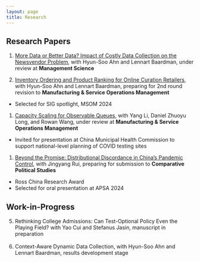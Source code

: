 ```yaml
---
layout: page
title: Research
---
```


<!-- Topics: Retail Analytics, Inventory Management, Societal Decision-Making

Methodology: Dynamic Optimization, Stochastic Analysis, Approximation Algorithm -->

## Research Papers

1. [More Data or Better Data? Impact of Costly Data Collection on the Newsvendor Problem](https://papers.ssrn.com/sol3/papers.cfm?abstract_id=4949043), with Hyun-Soo Ahn and Lennart Baardman, under review at **Management Science**

1. [Inventory Ordering and Product Ranking for Online Curation Retailers](https://papers.ssrn.com/sol3/papers.cfm?abstract_id=4061071), with Hyun-Soo Ahn and Lennart Baardman, preparing for 2nd round revision to **Manufacturing & Service Operations Management**
- Selected for SIG spotlight, MSOM 2024

1. [Capacity Scaling for Observable Queues](https://papers.ssrn.com/sol3/papers.cfm?abstract_id=3628484), with Yang Li, Daniel Zhuoyu Long, and Rowan Wang, under review at **Manufacturing & Service Operations Management**
- Invited for presentation at China Municipal Health Commission to support national-level planning of COVID testing sites

1. [Beyond the Promise: Distributional Discordance in China’s Pandemic Control](/public/beyond_the_promise.pdf), with Jingyang Rui, preparing for submission to **Comparative Political Studies** 
- Ross China Research Award
- Selected for oral presentation at APSA 2024

## Work-in-Progress
<ol start="5">
  <!-- <li>  <a href="/public/beyond_the_promise.pdf">Beyond the Promise: Distributional Discordance in China’s Pandemic Control</a>, with Jingyang Rui, preparing for submission to  <strong>Comparative Political Studies </strong></li>
    <ul>
      <li> Ross China Research Award </li>
      <li> Selected for oral presentation at APSA 2024 </li>
    </ul> -->
  <li>Rethinking College Admissions: Can Test-Optional Policy Even the Playing Field? with Yao Cui and Stefanus Jasin,
manuscript in preparation </li>
   <br /> 
  <li>Context-Aware Dynamic Data Collection, with Hyun-Soo Ahn and Lennart Baardman, results development stage </li>
</ol>